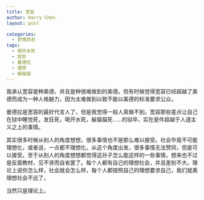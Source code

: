 ```yaml
---
title: 宽容
author: Harry Chen
layout: post

categories:
  - 世情百态
tags:
  - 喝开水死
  - 宽恕
  - 曼德拉
  - 理想
  - 躲猫猫
---
```


  我承认宽容是种美德，并且是种很难做到的美德。但有时候觉得宽容已经超越了美德而成为一种人格魅力，因为太难做到以致不能以美德的标准要求公众。

  曼德拉是宽容的最好代言人了，但是我觉得一般人真做不到。宽容那些差点让自己在狱中睡觉死，发狂死，喝开水死，躲猫猫死……的狱卒，实在是件超越于人道主义之上的事情。

  其实很多时候从别人的角度想想，很多事情也不是那么难以接受。社会毕竟不可能理想化，或者说，一点都不理想化。从这个角度出发，很多事情无法赞同，但是可以接受。至于从别人的角度想想都觉得这孙子怎么能这样的一些事情，想来也不过是反面教材，见不贤而自省罢了。每个人都有自己的理想社会，并且差别不大。理论上说你怎么样，社会就会怎么样，每个人都按照自己的理想要求自己，我们就离理想社会不远了。

  当然只是理论上。
